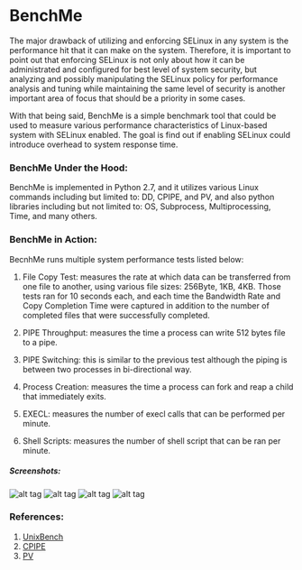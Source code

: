 # BenchMe
The major drawback of utilizing and enforcing SELinux in any system is the performance hit that it can make on the system. Therefore, it is important to point out that enforcing SELinux is not only about how it can be administrated and configured for best level of system security, but analyzing and possibly manipulating the SELinux policy for performance analysis and tuning while maintaining the same level of security is another important area of focus that should be a priority in some cases.

With that being said, BenchMe is a simple benchmark tool that could be used to measure various performance characteristics of Linux-based system with SELinux enabled. The goal is find out if enabling SELinux could introduce overhead to system response time.

### BenchMe Under the Hood: 
BenchMe is implemented in Python 2.7, and it utilizes various Linux commands including but limited to: DD, CPIPE, and PV, and also python libraries including but not limited to: OS, Subprocess, Multiprocessing, Time, and many others. 

### BenchMe in Action: 
BecnhMe runs multiple system performance tests listed below:

1. File Copy Test: measures the rate at which data can be transferred from one file to another, using various file sizes: 256Byte, 1KB, 4KB. Those tests ran for 10 seconds each, and each time the Bandwidth Rate and Copy Completion Time were captured in addition to the number of completed files that were successfully completed.

2. PIPE Throughput: measures the time a process can write 512 bytes file to a pipe.

3. PIPE Switching: this is similar to the previous test although the piping is between two processes in bi-directional way. 

4. Process Creation: measures the time a process can fork and reap a child that immediately exits.

5. EXECL: measures the number of execl calls that can be performed per minute.

6. Shell Scripts: measures the number of shell script that can be ran per minute.

##### Screenshots: 
![alt tag](https://i.imgur.com/fRRkXpw.jpg)
![alt tag](https://i.imgur.com/T8es8nv.jpg)
![alt tag](https://i.imgur.com/D4Ojfcv.jpg)
![alt tag](https://i.imgur.com/MrKwIwI.jpg)

### References: 
1. [UnixBench](https://github.com/kdlucas/byte-unixbench) 
2. [CPIPE](https://melbournegenomics.github.io/)
3. [PV](http://linux.die.net/man/1/pv)
